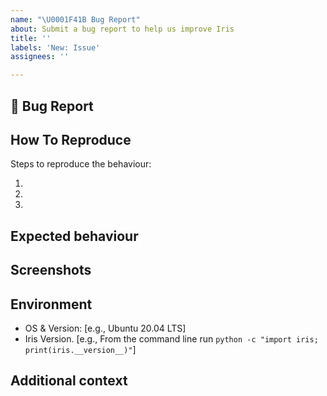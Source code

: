 ```yaml
---
name: "\U0001F41B Bug Report"
about: Submit a bug report to help us improve Iris
title: ''
labels: 'New: Issue'
assignees: ''

---
```


## 🐛 Bug Report
<!-- a clear description of what the bug is -->

## How To Reproduce
Steps to reproduce the behaviour:

1. 
2. 
3. 

## Expected behaviour
<!-- A clear and concise description of what you expected to happen -->

## Screenshots
<!-- If applicable, add screenshots to help explain your problem -->

## Environment 
 - OS & Version: [e.g., Ubuntu 20.04 LTS]
 - Iris Version.  [e.g., From the command line run `python -c "import iris; print(iris.__version__)"`]

## Additional context
<!--  Add any other context about the problem here -->
